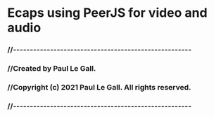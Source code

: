 # Ecaps using PeerJS for video and audio

### //-----------------------------------------------------
### //Created by Paul Le Gall.
### //Copyright (c) 2021 Paul Le Gall. All rights reserved.
### //-----------------------------------------------------